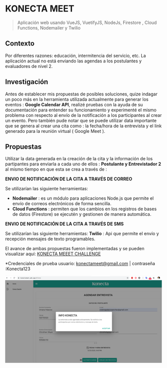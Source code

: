 # KONECTA MEET 
>  Aplicación web usando VueJS, VuetifyJS, NodeJs, Firestore , Cloud Functions, Nodemailer y Twilio

## Contexto

Por diferentes razones: educación, intermitencia del servicio, etc. La aplicación actual no está enviando las agendas a los postulantes y evaluadores de nivel 2.

## Investigación

Antes de establecer mis propuestas de posibles soluciones, quize indagar un poco
más en la herramienta utilizada actualmente para generar los eventos : **Google Calendar API**, realizé pruebas con la ayuda de su documentación para entender su funcionamiento y experimenté el mismo problema con respecto al envío de la notificación a los participantes al crear un evento. Pero también pude notar que se puede utilizar data importante que se genera al crear una cita como : la fecha/hora de la entrevista y el link generado para la reunión virtual ( Google Meet ).


##  Propuestas

 Utilizar la data generada en la creación de la cita y la información de los partipantes para enviarla a cada uno de ellos : **Postulante y Entrevistador 2** al mismo tiempo en que esta se crea a través de :

**ENVIO DE NOTIFICACIÓN DE LA CITA A TRAVÉS DE CORREO**
 
Se utilizarían las siguiente herramientas: 
 
 -  **Nodemailer** : es un módulo para aplicaciones Node.js que permite el envío de correos electrónicos de forma sencilla.
 - **Cloud Functions** : permiten que los cambios en los registros de bases de datos (Firestore) se ejecutén y gestionen de manera automática.

**ENVIO DE NOTIFICACIÓN DE LA CITA A TRAVÉS DE SMS**
 
Se utilizarían las siguiente herramientas: 
**Twilio** : Api que permite el envío y recepción mensajes de texto programables.


El avance de ambas propuestas fueron implementadas y se pueden visualizar aquí:  [KONECTA MEEET CHALLENGE ](https://konectameet.web.app/)

*Credenciales de prueba 
 usuario: konectameet@gmail.com | contraseña :Konecta123

![img-project](https://github.com/omairapalacios/konecta-challenge/blob/master/src/assets/project.png)
